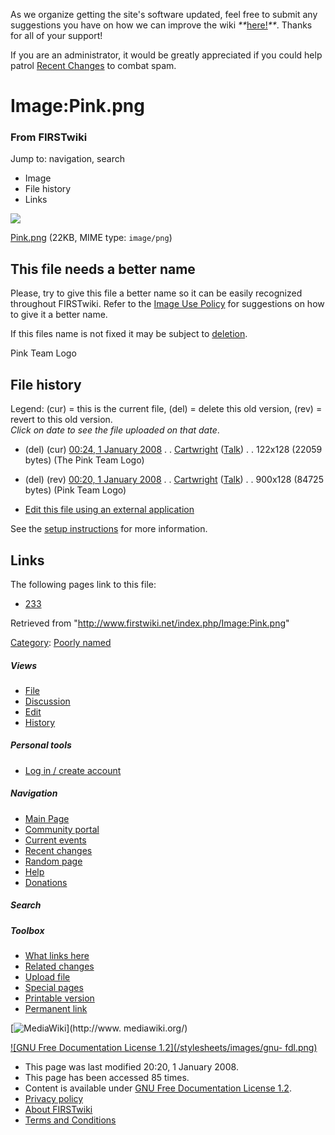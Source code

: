 As we organize getting the site's software updated, feel free to submit any
suggestions you have on how we can improve the wiki
_**_[here!](/index.php/User:Hallry/Suggestions "User:Hallry/Suggestions"
)_**_. Thanks for all of your support!

If you are an administrator, it would be greatly appreciated if you could help
patrol [Recent Changes](/index.php/Special:Recentchanges
"Special:Recentchanges" ) to combat spam.

# Image:Pink.png

### From FIRSTwiki

Jump to: navigation, search

  * Image
  * File history
  * Links

![](/media/5/50/Pink.png)

[Pink.png](/media/5/50/Pink.png "Pink.png" ) (22KB, MIME type: `image/png`)

This file needs a better name  
---  
Please, try to give this file a better name so it can be easily recognized
throughout FIRSTwiki. Refer to the [Image Use
Policy](/index.php/FIRSTwiki:Image_use_policy "FIRSTwiki:Image use policy" )
for suggestions on how to give it a better name.

If this files name is not fixed it may be subject to
[deletion](/index.php/Category:Candidates_for_speedy_deletion
"Category:Candidates for speedy deletion" ).  
  
  

Pink Team Logo

## File history

Legend: (cur) = this is the current file, (del) = delete this old version,
(rev) = revert to this old version.  
_Click on date to see the file uploaded on that date_.

  * (del) (cur) [00:24, 1 January 2008](/media/5/50/Pink.png "/media/5/50/Pink.png" ) . . [Cartwright](/index.php?title=User:Cartwright&action=edit "User:Cartwright" ) ([Talk](/index.php?title=User_talk:Cartwright&action=edit "User talk:Cartwright" )) . . 122x128 (22059 bytes) (The Pink Team Logo)
  * (del) (rev) [00:20, 1 January 2008](/media/archive/5/50/20080101002444%21Pink.png "/media/archive/5/50/20080101002444!Pink.png" ) . . [Cartwright](/index.php?title=User:Cartwright&action=edit "User:Cartwright" ) ([Talk](/index.php?title=User_talk:Cartwright&action=edit "User talk:Cartwright" )) . . 900x128 (84725 bytes) (Pink Team Logo)
  

  * [Edit this file using an external application](/index.php?title=Image:Pink.png&action=edit&externaledit=true&mode=file "Image:Pink.png" )

See the [setup
instructions](http://meta.wikimedia.org/wiki/Help:External_editors
"http://meta.wikimedia.org/wiki/Help:External_editors" ) for more information.

## Links

The following pages link to this file:

  * [233](/index.php/233 "233" )

Retrieved from "<http://www.firstwiki.net/index.php/Image:Pink.png>"

[Category](/index.php?title=Special:Categories&article=Image%3APink.png
"Special:Categories" ): [Poorly named](/index.php/Category:Poorly_named
"Category:Poorly named" )

##### Views

  * [File](/index.php/Image:Pink.png)
  * [Discussion](/index.php?title=Image_talk:Pink.png&action=edit)
  * [Edit](/index.php?title=Image:Pink.png&action=edit)
  * [History](/index.php?title=Image:Pink.png&action=history)

##### Personal tools

  * [Log in / create account](/index.php?title=Special:Userlogin&returnto=Image:Pink.png)

[](/index.php/Main_Page "Main Page" )

##### Navigation

  * [Main Page](/index.php/Main_Page)
  * [Community portal](/index.php/FIRSTwiki:Community_portal)
  * [Current events](/index.php/Current_events)
  * [Recent changes](/index.php/Special:Recentchanges)
  * [Random page](/index.php/Special:Random)
  * [Help](/index.php/FIRSTwiki:Help)
  * [Donations](/index.php/FIRSTwiki:Site_support)

##### Search



##### Toolbox

  * [What links here](/index.php/Special:Whatlinkshere/Image:Pink.png)
  * [Related changes](/index.php/Special:Recentchangeslinked/Image:Pink.png)
  * [Upload file](/index.php/Special:Upload)
  * [Special pages](/index.php/Special:Specialpages)
  * [Printable version](/index.php?title=Image:Pink.png&printable=yes)
  * [Permanent link](/index.php?title=Image:Pink.png&oldid=64793)

[![MediaWiki](/skins/common/images/poweredby_mediawiki_88x31.png)](http://www.
mediawiki.org/)

[![GNU Free Documentation License 1.2](/stylesheets/images/gnu-
fdl.png)](http://www.gnu.org/copyleft/fdl.html)

  * This page was last modified 20:20, 1 January 2008.
  * This page has been accessed 85 times.
  * Content is available under [GNU Free Documentation License 1.2](http://www.gnu.org/copyleft/fdl.html "http://www.gnu.org/copyleft/fdl.html" ).
  * [Privacy policy](/index.php/FIRSTwiki:Privacy_policy "FIRSTwiki:Privacy policy" )
  * [About FIRSTwiki](/index.php/FIRSTwiki:About "FIRSTwiki:About" )
  * [Terms and Conditions](/index.php/FIRSTwiki:Terms_and_conditions "FIRSTwiki:Terms and conditions" )

